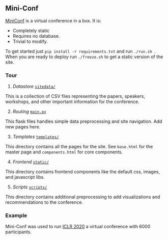 ## Mini-Conf

<a href="https://mini-conf.github.io/index.html">MiniConf</a> is a virtual conference in a box. It is:

* Completely static
* Requires no database.
* Trivial to modify.

To get started just `pip install -r requirements.txt` and run `./run.sh `. When you are ready to deploy run
`./freeze.sh` to get a static version of the site. 


### Tour


1) *Datastore* <a href="https://github.com/Mini-Conf/Mini-Conf/tree/master/sitedata">`sitedata/`</a>

This is a collection of CSV files representing the papers, speakers, workshops, and other important information for the conference.

2) *Routing* <a href="https://github.com/Mini-Conf/Mini-Conf/tree/master/main.py">`main.py`</a>

This flask files handles simple data preprocessing and site navigation. Add new pages here. 

3) *Templates* <a href="https://github.com/Mini-Conf/Mini-Conf/tree/master/templates">`templates/`</a>

This directory contains all the pages for the site. See `base.html` for the master page and `components.html` for core components.

4) *Frontend* <a href="https://github.com/Mini-Conf/Mini-Conf/tree/master/static">`static/`</a>

This directory contains frontend components like the default css, images, and javascript libs.

5) *Scripts* <a href="https://github.com/Mini-Conf/Mini-Conf/tree/master/scripts">`scripts/`</a>

This directory contains additional preprocessing to add visualizations and recommendations to the conference. 


### Example

Mini-Conf was used to run <a href="https://iclr.cc/virtual_2020">ICLR 2020</a> a virtual conference with 6000 participants. 

